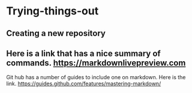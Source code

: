 # Trying-things-out
Creating a new repository
---
Here is a link that has a nice summary of commands. https://markdownlivepreview.com
---
Git hub has a number of guides to include one on markdown. Here is the link.
https://guides.github.com/features/mastering-markdown/
